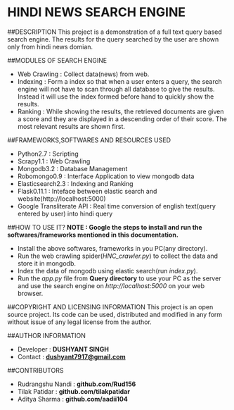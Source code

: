 # HINDI NEWS SEARCH ENGINE

##DESCRIPTION
This project is a demonstration of a full text query based search engine.
The results for the query searched by the user are shown only from hindi news domian.

##MODULES OF SEARCH ENGINE
* Web Crawling : Collect data(news) from web.
* Indexing : Form a index so that when a user enters a query, the search engine will not have to scan through all database to give the results. Instead it will use the index formed before hand to quickly show the results. 
* Ranking : While showing the results, the retrieved documents are given a score and they are displayed in a descending order of their score. The most relevant results are shown first.

##FRAMEWORKS,SOFTWARES AND RESOURCES USED 
* Python2.7 : Scripting
* Scrapy1.1 : Web Crawling
* Mongodb3.2 : Database Management
* Robomongo0.9 : Interface Application to view mongodb data
* Elasticsearch2.3 : Indexing and Ranking
* Flask0.11.1 : Inteface between elastic search and website(http://localhost:5000)
* Google Transliterate API : Real time conversion of english text(query entered by user) into hindi query

##HOW TO USE IT?
**NOTE : Google the steps to install and run the softwares/frameworks mentioned in this documentation.** 
* Install the above softwares, frameworks in you PC(any directory). 
* Run the web crawling spider(*HNC_crawler.py*) to collect the data and store it in mongodb.
* Index the data of mongodb using elastic search(run *index.py*).
* Run the *app.py* file from **Query directory** to use your PC as the server and use the search engine on *http://localhost:5000* on your web browser.

##COPYRIGHT AND LICENSING INFORMATION
This project is an open source project. Its code can be used, distributed and modified in any form without issue of any legal license from the author.

##AUTHOR INFORMATION
* Developer : **DUSHYANT SINGH**
* Contact : **dushyant7917@gmail.com**

##CONTRIBUTORS
* Rudrangshu Nandi : **github.com/Rud156**
* Tilak Patidar : **github.com/tilakpatidar**
* Aditya Sharma : **github.com/aadii104**
